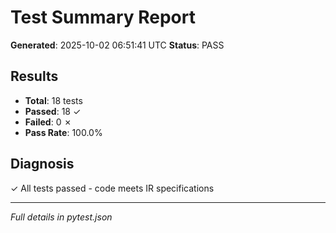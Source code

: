 # Test Summary Report

**Generated**: 2025-10-02 06:51:41 UTC
**Status**: PASS

## Results
- **Total**: 18 tests
- **Passed**: 18 ✓
- **Failed**: 0 ✗
- **Pass Rate**: 100.0%

## Diagnosis
✓ All tests passed - code meets IR specifications

---
*Full details in pytest.json*
